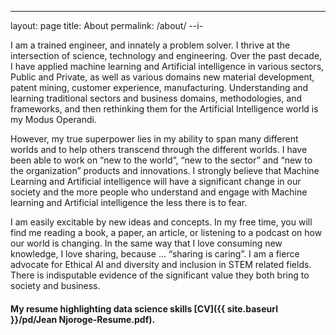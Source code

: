 ---
layout: page
title: About
permalink: /about/
--i-

I am a trained engineer, and innately a problem solver. I thrive at the intersection of science, technology and engineering. Over the past decade, I have applied machine learning and Artificial intelligence in various sectors, Public and Private, as well as various domains new material development, patent mining, customer experience, manufacturing. Understanding and learning traditional sectors and business domains, methodologies, and frameworks, and then rethinking them for the Artificial Intelligence world is my Modus Operandi.

However, my true superpower lies in my ability to span many different worlds and to help others transcend through the different worlds.  I have been able to work on “new to the world”, “new to the sector” and “new to the organization” products and innovations. I strongly believe that Machine Learning and Artificial intelligence will have a significant change in our society and the more people who understand and engage with Machine learning and Artificial intelligence the less there is to fear.

I am easily excitable by new ideas and concepts. In my free time, you will find me reading a book, a paper, an article, or listening to a podcast on how our world is changing. In the same way that I love consuming new knowledge, I love sharing, because … “sharing is caring”. 
I am a fierce advocate for Ethical AI and diversity and inclusion in STEM related fields. There is indisputable evidence of the significant value they both bring to society and business.


#### My resume highlighting data science skills [CV]({{ site.baseurl }}/pd/Jean Njoroge-Resume.pdf).
